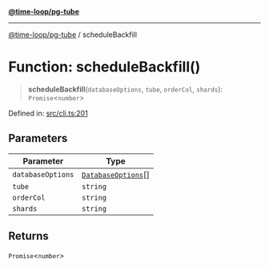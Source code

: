 [**@time-loop/pg-tube**](../README.md)

***

[@time-loop/pg-tube](../globals.md) / scheduleBackfill

# Function: scheduleBackfill()

> **scheduleBackfill**(`databaseOptions`, `tube`, `orderCol`, `shards`): `Promise`\<`number`\>

Defined in: [src/cli.ts:201](https://github.com/clickup/pg-tube/blob/master/src/cli.ts#L201)

## Parameters

| Parameter | Type |
| ------ | ------ |
| `databaseOptions` | [`DatabaseOptions`](../interfaces/DatabaseOptions.md)[] |
| `tube` | `string` |
| `orderCol` | `string` |
| `shards` | `string` |

## Returns

`Promise`\<`number`\>
